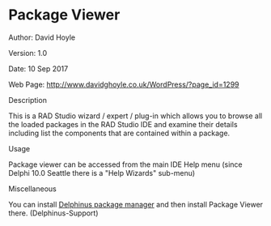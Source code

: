 # Package Viewer

Author: David Hoyle

Version: 1.0

Date: 10 Sep 2017

Web Page: http://www.davidghoyle.co.uk/WordPress/?page_id=1299



Description

This is a RAD Studio wizard / expert / plug-in which allows you to browse all the loaded packages
in the RAD Studio IDE and examine their details including list the components that are contained
within a package.



Usage

Package viewer can be accessed from the main IDE Help menu (since Delphi 10.0 Seattle there is a "Help Wizards" sub-menu)



Miscellaneous

You can install [Delphinus package manager](https://github.com/Memnarch/Delphinus/wiki/Installing-Delphinus) and then install Package Viewer there. (Delphinus-Support)